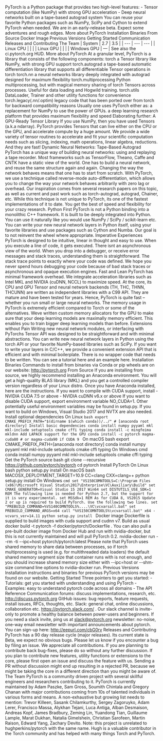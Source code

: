 PyTorch is a Python package that provides two high-level features: - Tensor computation (like NumPy) with strong GPU acceleration - Deep neural networks built on a tape-based autograd system You can reuse your favorite Python packages such as NumPy, SciPy and Cython to extend PyTorch when needed. We are in an early-release beta. Expect some adventures and rough edges. More about PyTorch Installation Binaries From Source Docker Image Previous Versions Getting Started Communication Releases and Contributing The Team | System | 2.7 | 3.5 | | --- | --- | --- | | Linux CPU | | | | Linux GPU | | | | Windows GPU | — | See also the ci.pytorch.org HUD. More about PyTorch At a granular level, PyTorch is a library that consists of the following components: torch a Tensor library like NumPy, with strong GPU support torch.autograd a tape-based automatic differentiation library that supports all differentiable Tensor operations in torch torch.nn a neural networks library deeply integrated with autograd designed for maximum flexibility torch.multiprocessing Python multiprocessing, but with magical memory sharing of torch Tensors across processes. Useful for data loading and Hogwild training. torch.utils DataLoader, Trainer and other utility functions for convenience torch.legacy(.nn/.optim) legacy code that has been ported over from torch for backward compatibility reasons Usually one uses PyTorch either as: a replacement for NumPy to use the power of GPUs. a deep learning research platform that provides maximum flexibility and speed Elaborating further: A GPU-Ready Tensor Library If you use NumPy, then you have used Tensors (a.k.a ndarray). PyTorch provides Tensors that can live either on the CPU or the GPU, and accelerate compute by a huge amount. We provide a wide variety of tensor routines to accelerate and fit your scientific computation needs such as slicing, indexing, math operations, linear algebra, reductions. And they are fast! Dynamic Neural Networks: Tape-Based Autograd PyTorch has a unique way of building neural networks: using and replaying a tape recorder. Most frameworks such as TensorFlow, Theano, Caffe and CNTK have a static view of the world. One has to build a neural network, and reuse the same structure again and again. Changing the way the network behaves means that one has to start from scratch. With PyTorch, we use a technique called reverse-mode auto-differentiation, which allows you to change the way your network behaves arbitrarily with zero lag or overhead. Our inspiration comes from several research papers on this topic, as well as current and past work such as torch-autograd, autograd, Chainer, etc. While this technique is not unique to PyTorch, its one of the fastest implementations of it to date. You get the best of speed and flexibility for your crazy research. Python First PyTorch is not a Python binding into a monolithic C++ framework. It is built to be deeply integrated into Python. You can use it naturally like you would use NumPy / SciPy / scikit-learn etc. You can write your new neural network layers in Python itself, using your favorite libraries and use packages such as Cython and Numba. Our goal is to not reinvent the wheel where appropriate. Imperative Experiences PyTorch is designed to be intuitive, linear in thought and easy to use. When you execute a line of code, it gets executed. There isnt an asynchronous view of the world. When you drop into a debugger, or receive error messages and stack traces, understanding them is straightforward. The stack trace points to exactly where your code was defined. We hope you never spend hours debugging your code because of bad stack traces or asynchronous and opaque execution engines. Fast and Lean PyTorch has minimal framework overhead. We integrate acceleration libraries such as Intel MKL and NVIDIA (cuDNN, NCCL) to maximize speed. At the core, its CPU and GPU Tensor and neural network backends (TH, THC, THNN, THCUNN) are written as independent libraries with a C99 API. They are mature and have been tested for years. Hence, PyTorch is quite fast – whether you run small or large neural networks. The memory usage in PyTorch is extremely efficient compared to Torch or some of the alternatives. Weve written custom memory allocators for the GPU to make sure that your deep learning models are maximally memory efficient. This enables you to train bigger deep learning models than before. Extensions without Pain Writing new neural network modules, or interfacing with PyTorchs Tensor API was designed to be straightforward and with minimal abstractions. You can write new neural network layers in Python using the torch API or your favorite NumPy-based libraries such as SciPy. If you want to write your layers in C/C++, we provide a convenient extension API that is efficient and with minimal boilerplate. There is no wrapper code that needs to be written. You can see a tutorial here and an example here. Installation Binaries Commands to install from binaries via Conda or pip wheels are on our website: http://pytorch.org From Source If you are installing from source, we highly recommend installing an Anaconda environment. You will get a high-quality BLAS library (MKL) and you get a controlled compiler version regardless of your Linux distro. Once you have Anaconda installed, here are the instructions. If you want to compile with CUDA support, install - NVIDIA CUDA 7.5 or above - NVIDIA cuDNN v6.x or above If you want to disable CUDA support, export environment variable NO_CUDA=1. Other potentially useful environment variables may be found in setup.py. If you want to build on Windows, Visual Studio 2017 and NVTX are also needed. Install optional dependencies On Linux ```bash export CMAKE_PREFIX_PATH="$(dirname $(which conda))/../" # [anaconda root directory] Install basic dependencies conda install numpy pyyaml mkl mkl-include setuptools cmake cffi typing conda install -c mingfeima mkldnn Add LAPACK support for the GPU conda install -c pytorch magma-cuda80 # or magma-cuda90 if CUDA 9 ``` On macOS bash export CMAKE_PREFIX_PATH=[anaconda root directory] conda install numpy pyyaml mkl mkl-include setuptools cmake cffi typing On Windows cmd conda install numpy pyyaml mkl mkl-include setuptools cmake cffi typing Get the PyTorch source bash git clone --recursive https://github.com/pytorch/pytorch cd pytorch Install PyTorch On Linux bash python setup.py install On macOS bash MACOSX_DEPLOYMENT_TARGET=10.9 CC=clang CXX=clang++ python setup.py install On Windows ```cmd set "VS150COMNTOOLS=C:\Program Files (x86)\Microsoft Visual Studio\2017\Enterprise\VC\Auxiliary\Build" set CMAKE_GENERATOR=Visual Studio 15 2017 Win64 set DISTUTILS_USE_SDK=1 REM The following line is needed for Python 2.7, but the support for it is very experimental. set MSSdk=1 REM As for CUDA 8, VS2015 Update 2 or up is required to build PyTorch. Use the following two lines. set "PREBUILD_COMMAND=%VS140COMNTOOLS%....\VC\vcvarsall.bat" set PREBUILD_COMMAND_ARGS=x64 call "%VS150COMNTOOLS%\vcvarsall.bat" x64 -vcvars_ver=14.11 python setup.py install ``` Docker image Dockerfile is supplied to build images with cuda support and cudnn v7. Build as usual docker build -t pytorch -f docker/pytorch/Dockerfile . You can also pull a pre-built docker image from Docker Hub and run with nvidia-docker, but this is not currently maintained and will pull PyTorch 0.2. nvidia-docker run --rm -ti --ipc=host pytorch/pytorch:latest Please note that PyTorch uses shared memory to share data between processes, so if torch multiprocessing is used (e.g. for multithreaded data loaders) the default shared memory segment size that container runs with is not enough, and you should increase shared memory size either with --ipc=host or --shm-size command line options to nvidia-docker run. Previous Versions Installation instructions and binaries for previous PyTorch versions may be found on our website. Getting Started Three pointers to get you started: - Tutorials: get you started with understanding and using PyTorch - Examples: easy to understand pytorch code across all domains - The API Reference Communication forums: discuss implementations, research, etc. http://discuss.pytorch.org GitHub issues: bug reports, feature requests, install issues, RFCs, thoughts, etc. Slack: general chat, online discussions, collaboration etc. https://pytorch.slack.com/ . Our slack channel is invite-only to promote a healthy balance between power-users and beginners. If you need a slack invite, ping us at slack@pytorch.org newsletter: no-noise, one-way email newsletter with important announcements about pytorch. You can sign-up here: http://eepurl.com/cbG0rv Releases and Contributing PyTorch has a 90 day release cycle (major releases). Its current state is Beta, we expect no obvious bugs. Please let us know if you encounter a bug by filing an issue. We appreciate all contributions. If you are planning to contribute back bug-fixes, please do so without any further discussion. If you plan to contribute new features, utility functions or extensions to the core, please first open an issue and discuss the feature with us. Sending a PR without discussion might end up resulting in a rejected PR, because we might be taking the core in a different direction than you might be aware of. The Team PyTorch is a community driven project with several skillful engineers and researchers contributing to it. PyTorch is currently maintained by Adam Paszke, Sam Gross, Soumith Chintala and Gregory Chanan with major contributions coming from 10s of talented individuals in various forms and means. A non-exhaustive but growing list needs to mention: Trevor Killeen, Sasank Chilamkurthy, Sergey Zagoruyko, Adam Lerer, Francisco Massa, Alykhan Tejani, Luca Antiga, Alban Desmaison, Andreas Kopf, James Bradbury, Zeming Lin, Yuandong Tian, Guillaume Lample, Marat Dukhan, Natalia Gimelshein, Christian Sarofeen, Martin Raison, Edward Yang, Zachary Devito. Note: this project is unrelated to hughperkins/pytorch with the same name. Hugh is a valuable contributor in the Torch community and has helped with many things Torch and PyTorch.